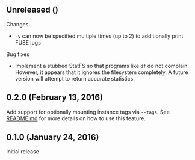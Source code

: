 ## Unreleased ()

Changes:
* `-v` can now be specified multiple times (up to 2) to additionally print FUSE
  logs

Bug fixes
* Implement a stubbed StatFS so that programs like `df` do not complain.
  However, it appears that it ignores the filesystem completely. A future
  version will attempt to return accurate statistics.

## 0.2.0 (February 13, 2016)

Add support for optionally mounting instance tags via `--tags`. See
[README.md](README.md) for more details on how to use this feature.

## 0.1.0 (January 24, 2016)

Initial release
